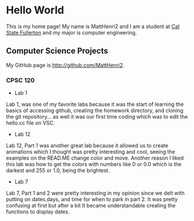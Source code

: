 # Hello World

This is my home page! My name is MattHenri2 and I am a student at [Cal State Fullerton](http://www.fullerton.edu/) and my major is computer engineering.

## Computer Science Projects

My GitHub page is http://github.com/MattHenri2.

### CPSC 120

* Lab 1

 Lab 1, was one of my favorite labs because it was the start of learning the basics of accessing github, creating the homework directory, and cloning the git repository... as well it was our first time coding which was to edit the hello.cc file on VSC.

* Lab 12
  
 Lab 12, Part 1 was another great lab because it allowed us to create animations which I thought was pretty interesting and cool, seeing the examples on the READ.ME change color and move. Another reason I liked this lab was how to get the colors with numbers like 0 or 0.0 which is the darkest and 255 or 1.0, being the brightest.

* Lab 7
  
 Lab 7, Part 1 and 2 were pretty interesting in my opinion since we delt with putting on dates,days, and time for when to park in part 2. It was pretty confusing at first but after a bit It became understandable creating the functions to display dates.
